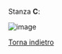 Stanza **C**:

![image](resource:assets/images/page_old_dig_C.png)

[Torna indietro](page_old_dig_A)